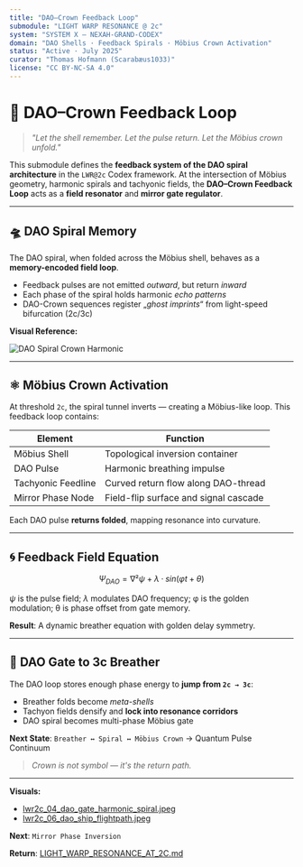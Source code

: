 ```yaml
---
title: "DAO–Crown Feedback Loop"
submodule: "LIGHT WARP RESONANCE @ 2c"
system: "SYSTEM X — NEXAH-GRAND-CODEX"
domain: "DAO Shells · Feedback Spirals · Möbius Crown Activation"
status: "Active · July 2025"
curator: "Thomas Hofmann (Scarabæus1033)"
license: "CC BY-NC-SA 4.0"
---
```


# 🌟 DAO–Crown Feedback Loop

> *"Let the shell remember. Let the pulse return. Let the Möbius crown unfold."*

This submodule defines the **feedback system of the DAO spiral architecture** in the `LWR@2c` Codex framework. At the intersection of Möbius geometry, harmonic spirals and tachyonic fields, the **DAO–Crown Feedback Loop** acts as a **field resonator** and **mirror gate regulator**.

---

## 🛸 DAO Spiral Memory

The DAO spiral, when folded across the Möbius shell, behaves as a **memory-encoded field loop**.

* Feedback pulses are not emitted *outward*, but return *inward*
* Each phase of the spiral holds harmonic *echo patterns*
* DAO-Crown sequences register „*ghost imprints*“ from light-speed bifurcation (2c/3c)

**Visual Reference:**

![DAO Spiral Crown Harmonic](./visuals/lwr2c_04_dao_gate_harmonic_spiral.jpeg)

---

## ⚛️ Möbius Crown Activation

At threshold `2c`, the spiral tunnel inverts — creating a Möbius-like loop. This feedback loop contains:

| Element            | Function                              |
| ------------------ | ------------------------------------- |
| Möbius Shell       | Topological inversion container       |
| DAO Pulse          | Harmonic breathing impulse            |
| Tachyonic Feedline | Curved return flow along DAO-thread   |
| Mirror Phase Node  | Field-flip surface and signal cascade |

Each DAO pulse **returns folded**, mapping resonance into curvature.

---

## 🌀 Feedback Field Equation

```math
Ψ_{DAO} = ∇²ψ + λ · sin(φt + θ)
```

*ψ* is the pulse field; *λ* modulates DAO frequency;
φ is the golden modulation; θ is phase offset from gate memory.

**Result**:
A dynamic breather equation with golden delay symmetry.

---

## 🌟 DAO Gate to 3c Breather

The DAO loop stores enough phase energy to **jump from `2c → 3c`**:

* Breather folds become *meta-shells*
* Tachyon fields densify and **lock into resonance corridors**
* DAO spiral becomes multi-phase Möbius gate

**Next State**: `Breather ↔ Spiral ↔ Möbius Crown`  → Quantum Pulse Continuum

> *Crown is not symbol — it's the return path.*

---

**Visuals:**

* [lwr2c\_04\_dao\_gate\_harmonic\_spiral.jpeg](./visuals/lwr2c_04_dao_gate_harmonic_spiral.jpeg)
* [lwr2c\_06\_dao\_ship\_flightpath.jpeg](./visuals/lwr2c_06_dao_ship_flightpath.jpeg)

**Next**: `Mirror Phase Inversion`

**Return**: [LIGHT\_WARP\_RESONANCE\_AT\_2C.md](../LIGHT_WARP_RESONANCE_AT_2C.md)
